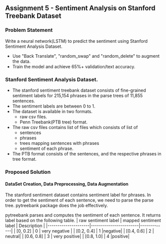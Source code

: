 ## Assignment 5 - Sentiment Analysis on Stanford Treebank Dataset

### Problem Statement

Write a neural network(LSTM) to predict the sentiment using Stanford Sentiment Analysis Dataset.
  - Use "Back Translate", "random_swap" and "random_delete" to augment the data.
  - Train the model and achieve 65%+ validation/text accuracy.

### Stanford Sentiment Analysis Dataset.
  - The stanford sentiment treebank dataset consists of fine-grained sentiment labels for 215,154 phrases in the parse trees of 11,855 sentences.
  - The sentiment labels are between 0 to 1.
  - The dataset is available in two formats.
    - raw csv files.
    - Penn Treebank(PTB tree) format.
  - The raw csv files contains list of files which consists of list of 
    - sentences
    - phrases
    - trees mapping sentences with phrases
    - sentiment of each phrase.
  - The PTB format consists of the sentences, and the respective phrases in tree format.

### Proposed Solution

#### DataSet Creation, Data Preprocessing, Data Augmentation
  
  The stanford sentiment dataset contains sentiment label for phrases. In order to get the sentiment of each sentence, we need to parse the parse tree. pytreebank<add link> package does the job effectively.

  pytreebank parses and computes the sentiment of each sentence. It returns label based on the following table.
  | raw sentiment label | mapped sentiment label | Description |
  |---------------------|------------------------|-------------|
  | [0, 0.2] | 0 | very negative |
  | [0.2, 0.4] | 1 |negative|
  | [0.4, 0.6] | 2 | neutral|
  | [0.6, 0.8] | 3 | very positive|
  | [0.8, 1.0] | 4 |positive|
